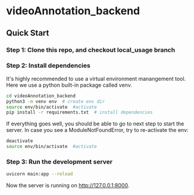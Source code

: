 # videoAnnotation_backend


## Quick Start

### Step 1: Clone this repo, and checkout local_usage branch

### Step 2: Install dependencies

It's highly recommended to use a virtual environment manangement tool. Here we use a python  built-in package called venv.

```bash
cd videoAnnotation_backend
python3 -m venv env  # create env dir
source env/bin/activate  #activate
pip install -r requirements.txt  # install dependencies
```

If everything goes well, you should be able to go to next step to start the server. In case you see a ModuleNotFoundError, try to re-activate the env:
```bash
deactivate
source env/bin/activate  #activate
```

### Step 3: Run the development server

```bash
uvicorn main:app --reload
```

Now the server is running on http://127.0.0.1:8000.